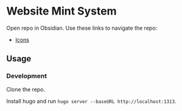 # Website Mint System

Open repo in Obsidian. Use these links to navigate the repo:

* [Icons](static/assets/icons/README.md)

## Usage

### Development

Clone the repo.

Install hugo and run `hugo server --baseURL http://localhost:1313`.
